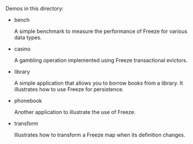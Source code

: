 Demos in this directory:

- bench

  A simple benchmark to measure the performance of Freeze for various
  data types.

- casino

  A gambling operation implemented using Freeze transactional evictors.

- library

  A simple application that allows you to borrow books from a library.
  It illustrates how to use Freeze for persistence.

- phonebook

  Another application to illustrate the use of Freeze.

- transform

  Illustrates how to transform a Freeze map when its definition
  changes.
